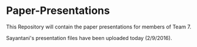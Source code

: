 # Paper-Presentations
This Repository will contain the paper presentations for members of Team 7. 

Sayantani's presentation files have been uploaded today (2/9/2016).
